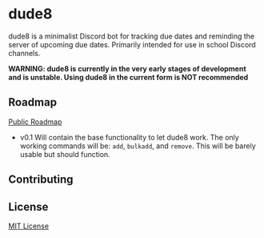 # dude8


dude8 is a minimalist Discord bot for tracking due dates and reminding the server of upcoming due dates.
Primarily intended for use in school Discord channels.

**WARNING: dude8 is currently in the very early stages of development and is unstable. Using dude8 in the current form is NOT recommended**


## Roadmap
[Public Roadmap](https://trello.com/b/3MYnaphu/public-roadmap)
- v0.1 Will contain the base functionality to let dude8 work. The only working commands will be: ``add``, ``bulkadd``, and ``remove``. This will be barely usable but should function.

## Contributing

## License

[MIT License](https://opensource.org/licenses/MIT)